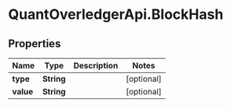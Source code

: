 # QuantOverledgerApi.BlockHash

## Properties

Name | Type | Description | Notes
------------ | ------------- | ------------- | -------------
**type** | **String** |  | [optional] 
**value** | **String** |  | [optional] 


